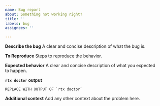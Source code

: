 ```yaml
---
name: Bug report
about: Something not working right?
title: ''
labels: bug
assignees: ''

---
```


**Describe the bug**
A clear and concise description of what the bug is.

**To Reproduce**
Steps to reproduce the behavior.

**Expected behavior**
A clear and concise description of what you expected to happen.

**`rtx doctor` output**

```text
REPLACE WITH OUTPUT OF `rtx doctor`
```

**Additional context**
Add any other context about the problem here.
